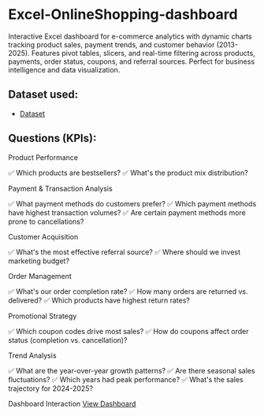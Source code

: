 # Excel-OnlineShopping-dashboard
Interactive Excel dashboard for e-commerce analytics with dynamic charts tracking product sales, payment trends, and customer behavior (2013-2025). Features pivot tables, slicers, and real-time filtering across products, payments, order status, coupons, and referral sources. Perfect for business intelligence and data visualization.

## Dataset used:
- <a href="https://github.com/pavankumarsiga088-max/Excel-OnlineShopping-dashboard/blob/main/Online-Store-Orders(Dashboard).xlsx">Dataset</a>

## Questions (KPIs):
Product Performance

✅ Which products are bestsellers?
✅ What's the product mix distribution?

Payment & Transaction Analysis

✅ What payment methods do customers prefer?
✅ Which payment methods have highest transaction volumes?
✅ Are certain payment methods more prone to cancellations?

Customer Acquisition

✅ What's the most effective referral source?
✅ Where should we invest marketing budget?

Order Management

✅ What's our order completion rate?
✅ How many orders are returned vs. delivered?
✅ Which products have highest return rates?

Promotional Strategy

✅ Which coupon codes drive most sales?
✅ How do coupons affect order status (completion vs. cancellation)?

Trend Analysis

✅ What are the year-over-year growth patterns?
✅ Are there seasonal sales fluctuations?
✅ Which years had peak performance?
✅ What's the sales trajectory for 2024-2025?

Dashboard Interaction <a href="https://github.com/pavankumarsiga088-max/Excel-OnlineShopping-dashboard/blob/main/Screenshot%202025-10-20%20232907.png">View Dashboard</a>

